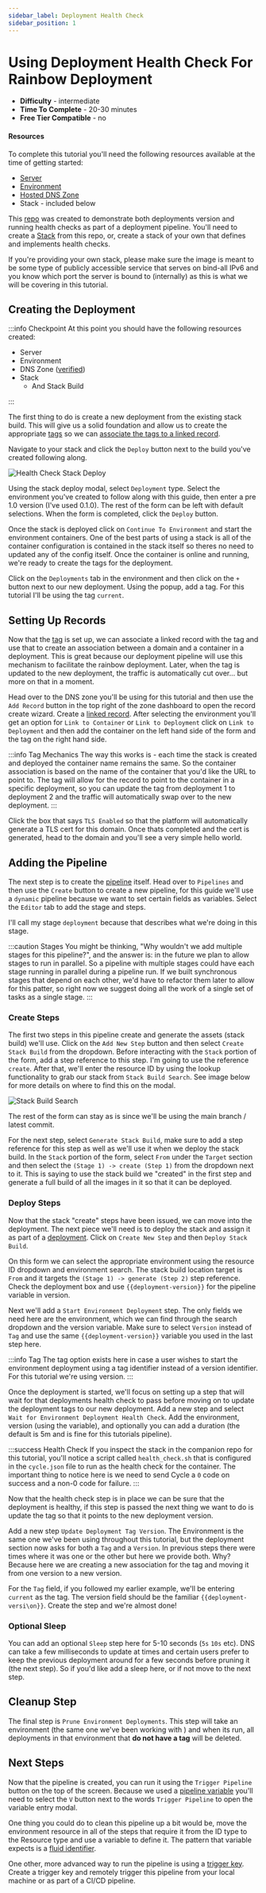 ```yaml
---
sidebar_label: Deployment Health Check
sidebar_position: 1
---
```


# Using Deployment Health Check For Rainbow Deployment

- **Difficulty** - intermediate
- **Time To Complete** - 20-30 minutes
- **Free Tier Compatible** - no


#### Resources

To complete this tutorial you'll need the following resources available at the time of getting started:

* [Server](/reference/infrastructure/servers/#add-server)
* [Environment](/reference/environments/managing-environments#environment-create)
* [Hosted DNS Zone](/reference/DNS/zones/hosted-zones)
* Stack - included below

This [repo](https://github.com/cycleplatform/display-deployment-version-demo) was created to demonstrate both deployments version and running health checks as part of a deployment pipeline. You'll need to create a [Stack](/reference/stacks/) from this repo, or, create a stack of your own that defines and implements health checks.

If you're providing your own stack, please make sure the image is meant to be some type of publicly accessible service that serves on bind-all IPv6 and you know which port the server is bound to (internally) as this is what we will be covering in this tutorial.

## Creating the Deployment

:::info Checkpoint
At this point you should have the following resources created:

* Server
* Environment
* DNS Zone ([verified](/reference/DNS/zones/hosted-zones#step-2-create-and-verify-the-zone))
* Stack
    * And Stack Build

:::

The first thing to do is create a new deployment from the existing stack build.  This will give us a solid foundation and allow us to create the appropriate [tags](/reference/environments/deployments/tags) so we can [associate the tags to a linked record](/reference/DNS/records/linked-record-tags).

Navigate to your stack and click the `Deploy` button next to the build you've created following along.  

![Health Check Stack Deploy](https://static.cycle.io/guides/healthcheck/stack-deploy.png)

Using the stack deploy modal, select `Deployment` type. Select the environment you've created to follow along with this guide, then enter a pre 1.0 version (I've used 0.1.0).  The rest of the form can be left with default selections.  When the form is completed, click the `Deploy` button.

Once the stack is deployed click on `Continue To Environment` and start the environment containers.  One of the best parts of using a stack is all of the container configuration is contained in the stack itself so theres no need to updated any of the config itself.   Once the container is online and running, we're ready to create the tags for the deployment. 

Click on the `Deployments` tab in the environment and then click on the `+` button next to our new deployment.  Using the popup, add a tag.  For this tutorial I'll be using the tag `current`.  


## Setting Up Records
Now that the [tag](/reference/environments/deployments/tags) is set up, we can associate a linked record with the tag and use that to create an association between a domain and a container in a deployment.  This is great because our deployment pipeline will use this mechanism to facilitate the rainbow deployment.  Later, when the tag is updated to the new deployment, the traffic is automatically cut over... but more on that in a moment. 

Head over to the DNS zone you'll be using for this tutorial and then use the `Add Record` button in the top right of the zone dashboard to open the record create wizard.  Create a [linked record](/reference/DNS/records/adding-records#type-linked).  After selecting the environment you'll get an option for `Link to Container` or `Link to Deployment` click on `Link to Deployment` and then add the container on the left hand side of the form and the tag on the right hand side. 

:::info Tag Mechanics
The way this works is - each time the stack is created and deployed the container name remains the same.  So the container association is based on the name of the container that you'd like the URL to point to.  The tag will allow for the record to point to the container in a specific deployment, so you can update the tag from deployment 1 to deployment 2 and the traffic will automatically swap over to the new deployment.
::: 

Click the box that says `TLS Enabled` so that the platform will automatically generate a TLS cert for this domain. Once thats completed and the cert is generated, head to the domain and you'll see a very simple hello world. 

## Adding the Pipeline

The next step is to create the [pipeline](/reference/pipelines/) itself.  Head over to `Pipelines` and then use the `Create` button to create a new pipeline, for this guide we'll use a `dynamic` pipeline because we want to set certain fields as variables.  Select the `Editor` tab to add the stage and steps.

I'll call my stage `deployment` because that describes what we're doing in this stage.  

:::caution Stages 
You might be thinking, "Why wouldn't we add multiple stages for this pipeline?", and the answer is:  in the future we plan to allow stages to run in parallel.  So a pipeline with multiple stages could have each stage running in parallel during a pipeline run.  If we built synchronous stages that depend on each other, we'd have to refactor them later to allow for this patter, so right now we suggest doing all the work of a single set of tasks as a single stage.
:::

### Create Steps
The first two steps in this pipeline create and generate the assets (stack build) we'll use.  Click on the `Add New Step` button and then select `Create Stack Build` from the dropdown. Before interacting with the `Stack` portion of the form, add a step reference to this step.  I'm going to use the reference `create`. After that, we'll enter the resource ID by using the lookup functionality to grab our stack from `Stack Build Search`. See image below for more details on where to find this on the modal. 

![Stack Build Search](https://static.cycle.io/guides/healthcheck/create-stack-build.png)


The rest of the form can stay as is since we'll be using the main branch / latest commit.  

For the next step, select `Generate Stack Build`, make sure to add a step reference for this step as well as we'll use it when we deploy the stack build.  In the `Stack` portion of the form, select `From` under the `Target` section and then select the `(Stage 1) -> create (Step 1)` from the dropdown next to it.  This is saying to use the stack build we "created" in the first step and generate a full build of all the images in it so that it can be deployed. 


### Deploy Steps
Now that the stack "create" steps have been issued, we can move into the deployment.  The next piece we'll need is to deploy the stack and assign it as part of a [deployment](/reference/environments/deployments).  Click on `Create New Step` and then `Deploy Stack Build`.  


On this form we can select the appropriate environment using the resource ID dropdown and environment search. The stack build location target is `From` and it targets the `(Stage 1) -> generate (Step 2)` step reference. Check the deployment box and use `{{deployment-version}}` for the pipeline variable in version. 

Next we'll add a `Start Environment Deployment` step.  The only fields we need here are the environment, which we can find through the search dropdown and the version variable.  Make sure to select `Version` instead of `Tag` and use the same `{{deployment-version}}` variable you used in the last step here. 

:::info Tag 
The tag option exists here in case a user wishes to start the environment deployment using a tag identifier instead of a version identifier. For this tutorial we're using version.
:::

Once the deployment is started, we'll focus on setting up a step that will wait for that deployments health check to pass before moving on to update the deployment tags to our new deployment. Add a new step and select `Wait for Environment Deployment Health Check`.  Add the environment, version (using the variable), and optionally you can add a duration (the default is 5m and is fine for this tutorials pipeline). 

:::success Health Check
If you inspect the stack in the companion repo for this tutorial, you'll notice a script called `health_check.sh` that is configured in the `cycle.json` file to run as the health check for the container.  The important thing to notice here is we need to send Cycle a `0` code on success and a non-0 code for failure.
:::


Now that the health check step is in place we can be sure that the deployment is healthy, if this step is passed the next thing we want to do is update the tag so that it points to the new deployment version.  

Add a new step `Update Deployment Tag Version`.  The Environment is the same one we've been using throughout this tutorial, but the deployment section now asks for both a `Tag` and a `Version`.  In previous steps there were times where it was one or the other but here we provide both. Why? Because here we are creating a new association for the tag and moving it from one version to a new version. 

For the `Tag` field, if you followed my earlier example, we'll be entering `current` as the tag. The version field should be the familiar `{{deployment-versi\on}}`.  Create the step and we're almost done!

### Optional Sleep
You can add an optional `Sleep` step here for 5-10 seconds (`5s` `10s` etc). DNS can take a few milliseconds to update at times and certain users prefer to keep the previous deployment around for a few seconds before pruning it (the next step).  So if you'd like add a sleep here, or if not move to the next step. 

## Cleanup Step 
The final step is `Prune Environment Deployments`.  This step will take an environment (the same one we've been working with ) and when its run, all deployments in that environment that **do not have a tag** will be deleted.


## Next Steps
Now that the pipeline is created, you can run it using the `Trigger Pipeline` button on the top of the screen.  Because we used a [pipeline variable](/reference/pipelines/variables) you'll need to select the `V` button next to the words `Trigger Pipeline` to open the variable entry modal. 

One thing you could do to clean this pipeline up a bit would be, move the environment resource in all of the steps that require it from the ID type to the Resource type and use a variable to define it.  The pattern that variable expects is a [fluid identifier](/reference/pipelines/variables/#fluid-identifiers).

One other, more advanced way to run the pipeline is using a [trigger key](/reference/pipelines/#trigger-keys).  Create a trigger key and remotely trigger this pipeline from your local machine or as part of a CI/CD pipeline. 